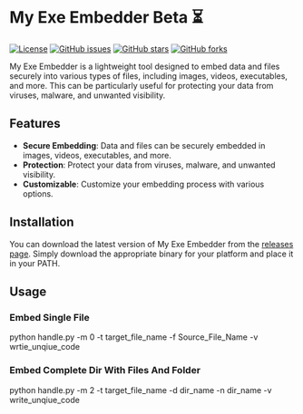 # My Exe Embedder Beta ⏳

[![License](https://img.shields.io/badge/license-MIT-blue.svg)](https://github.com/your-username/my-exe-embedder/blob/main/LICENSE)
[![GitHub issues](https://img.shields.io/github/issues/your-username/my-exe-embedder)](https://github.com/your-username/my-exe-embedder/issues)
[![GitHub stars](https://img.shields.io/github/stars/your-username/my-exe-embedder)](https://github.com/your-username/my-exe-embedder/stargazers)
[![GitHub forks](https://img.shields.io/github/forks/your-username/my-exe-embedder)](https://github.com/your-username/my-exe-embedder/network)

My Exe Embedder is a lightweight tool designed to embed data and files securely into various types of files, including images, videos, executables, and more. This can be particularly useful for protecting your data from viruses, malware, and unwanted visibility.

## Features

- **Secure Embedding**: Data and files can be securely embedded in images, videos, executables, and more.
- **Protection**: Protect your data from viruses, malware, and unwanted visibility.
- **Customizable**: Customize your embedding process with various options.

## Installation

You can download the latest version of My Exe Embedder from the [releases page](https://github.com/your-username/my-exe-embedder/releases). Simply download the appropriate binary for your platform and place it in your PATH.

## Usage
### Embed Single File
python handle.py -m 0 -t target_file_name -f Source_File_Name -v wrtie_unqiue_code

### Embed Complete Dir With Files And Folder
python handle.py -m 2 -t target_file_name -d dir_name -n dir_name  -v write_unqiue_code
